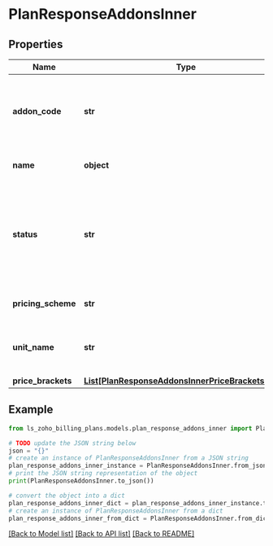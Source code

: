 # PlanResponseAddonsInner


## Properties

Name | Type | Description | Notes
------------ | ------------- | ------------- | -------------
**addon_code** | **str** | The addon code of the addon which is associated with the plan . | [optional] 
**name** | **object** | The name of the addon. | [optional] 
**status** | **str** | Status of the plan. It can be either &lt;code&gt; active &lt;/code&gt;  or &lt;code&gt; inactive &lt;/code&gt;. | [optional] 
**pricing_scheme** | **str** | Pricing type of the addon | [optional] 
**unit_name** | **str** | A name of your choice to refer to one unit of the addon. | [optional] 
**price_brackets** | [**List[PlanResponseAddonsInnerPriceBracketsInner]**](PlanResponseAddonsInnerPriceBracketsInner.md) |  | [optional] 

## Example

```python
from ls_zoho_billing_plans.models.plan_response_addons_inner import PlanResponseAddonsInner

# TODO update the JSON string below
json = "{}"
# create an instance of PlanResponseAddonsInner from a JSON string
plan_response_addons_inner_instance = PlanResponseAddonsInner.from_json(json)
# print the JSON string representation of the object
print(PlanResponseAddonsInner.to_json())

# convert the object into a dict
plan_response_addons_inner_dict = plan_response_addons_inner_instance.to_dict()
# create an instance of PlanResponseAddonsInner from a dict
plan_response_addons_inner_from_dict = PlanResponseAddonsInner.from_dict(plan_response_addons_inner_dict)
```
[[Back to Model list]](../README.md#documentation-for-models) [[Back to API list]](../README.md#documentation-for-api-endpoints) [[Back to README]](../README.md)


